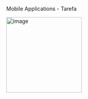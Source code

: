 Mobile Applications - Tarefa

<img width="200" alt="image" src="https://user-images.githubusercontent.com/40122074/195227199-863a610c-f61b-48aa-85fd-cbb0bb8c0422.png">
